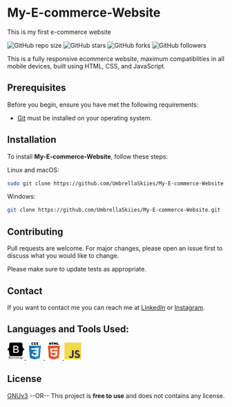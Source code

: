 # My-E-commerce-Website
This is my first e-commerce website

![GitHub repo size](https://img.shields.io/github/repo-size/UmbrellaSkiies/My-E-commerce-Website)
![GitHub stars](https://img.shields.io/github/stars/UmbrellaSkiies/My-E-commerce-Website?style=social)
![GitHub forks](https://img.shields.io/github/forks/UmbrellaSkiies/My-E-commerce-Website?style=social)
![GitHub followers](https://img.shields.io/github/followers/UmbrellaSkiies?label=Followers&logoColor=blue&style=social)

This is a fully responsive ecommerce website, maximum compatiblities in all mobile devices, built using HTML, CSS, and JavaScript.

## Prerequisites

Before you begin, ensure you have met the following requirements:

* [Git](https://git-scm.com/downloads "Download Git") must be installed on your operating system.

## Installation
To install **My-E-commerce-Website**, follow these steps:

Linux and macOS:

```bash
sudo git clone https://github.com/UmbrellaSkiies/My-E-commerce-Website.git
```

Windows:

```bash
git clone https://github.com/UmbrellaSkiies/My-E-commerce-Website.git
```

## Contributing

Pull requests are welcome. For major changes, please open an issue first
to discuss what you would like to change.

Please make sure to update tests as appropriate.

## Contact

If you want to contact me you can reach me at [LinkedIn](https://linkedin.com/in/neo-titebe-120536254) or [Instagram](https://instagram.com/9teen_99).

<h2 align="left">Languages and Tools Used:</h2>
<p align="left"> <a href="https://getbootstrap.com" target="_blank" rel="noreferrer"> <img src="https://raw.githubusercontent.com/devicons/devicon/master/icons/bootstrap/bootstrap-plain-wordmark.svg" alt="bootstrap" width="40" height="40"/> </a> <a href="https://www.w3schools.com/css/" target="_blank" rel="noreferrer"> <img src="https://raw.githubusercontent.com/devicons/devicon/master/icons/css3/css3-original-wordmark.svg" alt="css3" width="40" height="40"/> </a> <a href="https://www.w3.org/html/" target="_blank" rel="noreferrer"> <img src="https://raw.githubusercontent.com/devicons/devicon/master/icons/html5/html5-original-wordmark.svg" alt="html5" width="40" height="40"/> </a> <a href="https://developer.mozilla.org/en-US/docs/Web/JavaScript" target="_blank" rel="noreferrer"> <img src="https://raw.githubusercontent.com/devicons/devicon/master/icons/javascript/javascript-original.svg" alt="javascript" width="40" height="40"/> </a> </p>

## License

[GNUv3](https://choosealicense.com/licenses/gpl-3.0/#)
--OR--
This project is **free to use** and does not contains any license.
